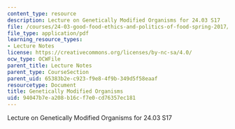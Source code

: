 ```yaml
---
content_type: resource
description: Lecture on Genetically Modified Organisms for 24.03 S17
file: /courses/24-03-good-food-ethics-and-politics-of-food-spring-2017/94047b7ea208b16cf7e0cd76357ec181_MIT24_03S17_lec24.pdf
file_type: application/pdf
learning_resource_types:
- Lecture Notes
license: https://creativecommons.org/licenses/by-nc-sa/4.0/
ocw_type: OCWFile
parent_title: Lecture Notes
parent_type: CourseSection
parent_uid: 65383b2e-c923-f9e8-4f9b-349d5f58eaaf
resourcetype: Document
title: Genetically Modified Organisms
uid: 94047b7e-a208-b16c-f7e0-cd76357ec181
---
```

Lecture on Genetically Modified Organisms for 24.03 S17